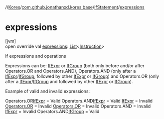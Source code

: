 //[Kores](../../../index.md)/[com.github.jonathanxd.kores.base](../index.md)/[IfStatement](index.md)/[expressions](expressions.md)

# expressions

[jvm]\
open override val [expressions](expressions.md): [List](https://kotlinlang.org/api/latest/jvm/stdlib/kotlin.collections/-list/index.html)<[Instruction](../../com.github.jonathanxd.kores/-instruction/index.md)>

If expressions and operations

Expressions can be: [IfExpr](../-if-expr/index.md) or [IfGroup](../-if-group/index.md) (both only before and/or after Operators.OR and Operators.AND), Operators.AND (only after a [IfExpr](../-if-expr/index.md)/[IfGroup](../-if-group/index.md), followed by other [IfExpr](../-if-expr/index.md) or [IfGroup](../-if-group/index.md)) and Operators.OR (only after a [IfExpr](../-if-expr/index.md)/[IfGroup](../-if-group/index.md) and followed by other [IfExpr](../-if-expr/index.md) or [IfGroup](../-if-group/index.md)).

Example of valid and invalid expressions:

Operators.OR[IfExpr](../-if-expr/index.md) = Valid Operators.AND[IfExpr](../-if-expr/index.md) = Valid [IfExpr](../-if-expr/index.md) = Invalid [Operators.OR](../-if-expr/index.md) = Invalid [Operators.OR](../-if-group/index.md) = Invalid Operators.AND = Invalid [IfExpr](../-if-group/index.md) = Invalid Operators.AND[IfGroup](../-if-group/index.md) = Valid
